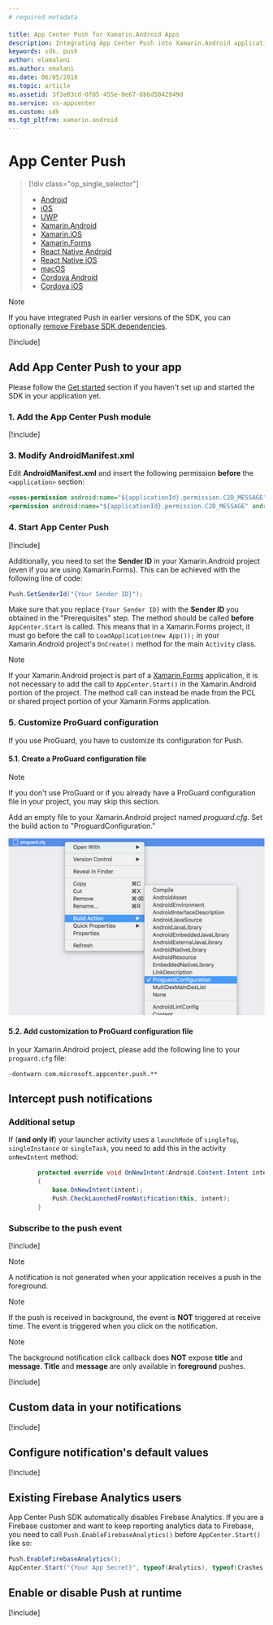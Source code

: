 ```yaml
---
# required metadata

title: App Center Push for Xamarin.Android Apps
description: Integrating App Center Push into Xamarin.Android applications
keywords: sdk, push
author: elamalani
ms.author: emalani
ms.date: 06/05/2018
ms.topic: article
ms.assetid: 3f3e83cd-0f05-455e-8e67-6b6d5042949d
ms.service: vs-appcenter
ms.custom: sdk
ms.tgt_pltfrm: xamarin.android
---
```


# App Center Push

> [!div class="op_single_selector"]
> * [Android](android.md)
> * [iOS](ios.md)
> * [UWP](uwp.md)
> * [Xamarin.Android](xamarin-android.md)
> * [Xamarin.iOS](xamarin-ios.md)
> * [Xamarin.Forms](xamarin-forms.md)
> * [React Native Android](react-native-android.md)
> * [React Native iOS](react-native-ios.md)
> * [macOS](macos.md)
> * [Cordova Android](cordova-android.md)
> * [Cordova iOS](cordova-ios.md)

> [!NOTE]
> If you have integrated Push in earlier versions of the SDK, you can optionally [remove Firebase SDK dependencies](migration/xamarin-android.md).

[!include[](introduction-android.md)]

## Add App Center Push to your app

Please follow the [Get started](~/sdk/getting-started/xamarin.md) section if you haven't set up and started the SDK in your application yet.

### 1. Add the App Center Push module

[!include[](add-nuget.md)]

### 3. Modify AndroidManifest.xml

Edit **AndroidManifest.xml** and insert the following permission **before** the `<application>` section:

```xml
<uses-permission android:name="${applicationId}.permission.C2D_MESSAGE" />
<permission android:name="${applicationId}.permission.C2D_MESSAGE" android:protectionLevel="signature" />
```

### 4. Start App Center Push

[!include[](start-push.md)]

Additionally, you need to set the **Sender ID** in your Xamarin.Android project (even if you are using Xamarin.Forms). This can be achieved with the following line of code:

```csharp
Push.SetSenderId("{Your Sender ID}");
```

Make sure that you replace `{Your Sender ID}` with the **Sender ID** you obtained in the "Prerequisites" step. The method should be called **before** `AppCenter.Start` is called. This means that in a Xamarin.Forms project, it must go before the call to `LoadApplication(new App());` in your Xamarin.Android project's `OnCreate()` method for the main `Activity` class.

>[!NOTE]
>If your Xamarin.Android project is part of a [Xamarin.Forms](xamarin-forms.md) application, it is not necessary to add the call to `AppCenter.Start()` in the Xamarin.Android portion of the project. The method call can instead be made from the PCL or shared project portion of your Xamarin.Forms application.

### 5. Customize ProGuard configuration

If you use ProGuard, you have to customize its configuration for Push.

#### 5.1. Create a ProGuard configuration file

>[!NOTE]
>If you don't use ProGuard or if you already have a ProGuard configuration file in your project, you may skip this section.

Add an empty file to your Xamarin.Android project named *proguard.cfg*. Set the build action to "ProguardConfiguration."

![proguard-configuration-build-action](images/proguard-configuration-build-action.png)

#### 5.2. Add customization to ProGuard configuration file

In your Xamarin.Android project, please add the following line to your `proguard.cfg` file:

```
-dontwarn com.microsoft.appcenter.push.**
```

## Intercept push notifications

### Additional setup

If (**and only if**) your launcher activity uses a `launchMode` of `singleTop`, `singleInstance` or `singleTask`, you need to add this in the activity `onNewIntent` method:

```csharp
        protected override void OnNewIntent(Android.Content.Intent intent)
        {
            base.OnNewIntent(intent);
            Push.CheckLaunchedFromNotification(this, intent);
        }
```

### Subscribe to the push event

[!include[](dotnet-push-event-intro.md)]

> [!NOTE]
> A notification is not generated when your application receives a push in the foreground.

> [!NOTE]
> If the push is received in background, the event is **NOT** triggered at receive time.
> The event is triggered when you click on the notification.

> [!NOTE]
> The background notification click callback does **NOT** expose **title** and **message**.
> **Title** and **message** are only available in **foreground** pushes.

[!include[](dotnet-push-event-example.md)]

## Custom data in your notifications

[!include[](custom-data-android.md)]

## Configure notification's default values

[!include[](android-configure-notifications.md)]

## Existing Firebase Analytics users

App Center Push SDK automatically disables Firebase Analytics. If you are a Firebase customer and want to keep reporting analytics data to Firebase, you need to call `Push.EnableFirebaseAnalytics()` before `AppCenter.Start()` like so:

```csharp
Push.EnableFirebaseAnalytics();
AppCenter.Start("{Your App Secret}", typeof(Analytics), typeof(Crashes), typeof(Push));
```

## Enable or disable Push at runtime

[!include[](enable-or-disable.md)]
